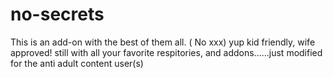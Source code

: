 # no-secrets
This is an add-on with the best of them all. ( No xxx)
yup kid friendly, wife approved! still with all your favorite respitories, and addons......just modified for the anti
adult content user(s)
